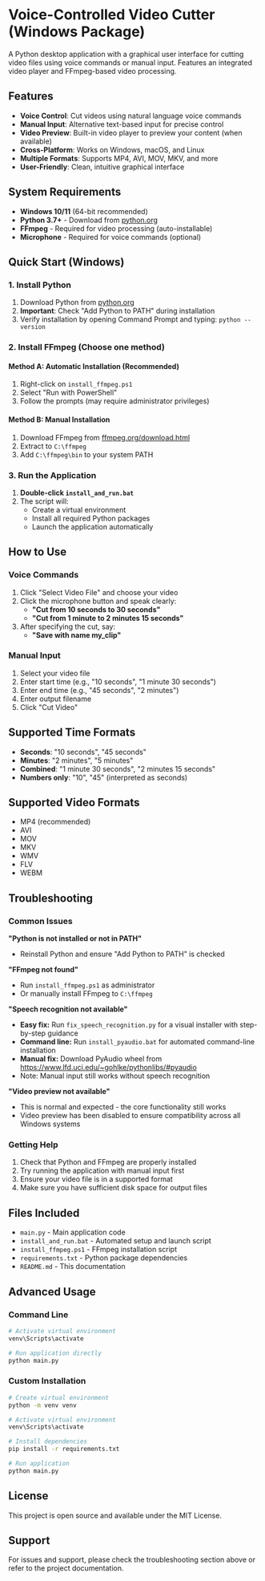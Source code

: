 # Voice-Controlled Video Cutter (Windows Package)

A Python desktop application with a graphical user interface for cutting video files using voice commands or manual input. Features an integrated video player and FFmpeg-based video processing.

## Features

- **Voice Control**: Cut videos using natural language voice commands
- **Manual Input**: Alternative text-based input for precise control
- **Video Preview**: Built-in video player to preview your content (when available)
- **Cross-Platform**: Works on Windows, macOS, and Linux
- **Multiple Formats**: Supports MP4, AVI, MOV, MKV, and more
- **User-Friendly**: Clean, intuitive graphical interface

## System Requirements

- **Windows 10/11** (64-bit recommended)
- **Python 3.7+** - Download from [python.org](https://python.org/downloads/)
- **FFmpeg** - Required for video processing (auto-installable)
- **Microphone** - Required for voice commands (optional)

## Quick Start (Windows)

### 1. Install Python
1. Download Python from [python.org](https://python.org/downloads/)
2. **Important**: Check "Add Python to PATH" during installation
3. Verify installation by opening Command Prompt and typing: `python --version`

### 2. Install FFmpeg (Choose one method)

#### Method A: Automatic Installation (Recommended)
1. Right-click on `install_ffmpeg.ps1`
2. Select "Run with PowerShell"
3. Follow the prompts (may require administrator privileges)

#### Method B: Manual Installation
1. Download FFmpeg from [ffmpeg.org/download.html](https://ffmpeg.org/download.html)
2. Extract to `C:\ffmpeg`
3. Add `C:\ffmpeg\bin` to your system PATH

### 3. Run the Application
1. **Double-click `install_and_run.bat`**
2. The script will:
   - Create a virtual environment
   - Install all required Python packages
   - Launch the application automatically

## How to Use

### Voice Commands
1. Click "Select Video File" and choose your video
2. Click the microphone button and speak clearly:
   - **"Cut from 10 seconds to 30 seconds"**
   - **"Cut from 1 minute to 2 minutes 15 seconds"**
3. After specifying the cut, say:
   - **"Save with name my_clip"**

### Manual Input
1. Select your video file
2. Enter start time (e.g., "10 seconds", "1 minute 30 seconds")
3. Enter end time (e.g., "45 seconds", "2 minutes")
4. Enter output filename
5. Click "Cut Video"

## Supported Time Formats

- **Seconds**: "10 seconds", "45 seconds"
- **Minutes**: "2 minutes", "5 minutes"
- **Combined**: "1 minute 30 seconds", "2 minutes 15 seconds"
- **Numbers only**: "10", "45" (interpreted as seconds)

## Supported Video Formats

- MP4 (recommended)
- AVI
- MOV
- MKV
- WMV
- FLV
- WEBM

## Troubleshooting

### Common Issues

**"Python is not installed or not in PATH"**
- Reinstall Python and ensure "Add Python to PATH" is checked

**"FFmpeg not found"**
- Run `install_ffmpeg.ps1` as administrator
- Or manually install FFmpeg to `C:\ffmpeg`

**"Speech recognition not available"**
- **Easy fix:** Run `fix_speech_recognition.py` for a visual installer with step-by-step guidance
- **Command line:** Run `install_pyaudio.bat` for automated command-line installation
- **Manual fix:** Download PyAudio wheel from https://www.lfd.uci.edu/~gohlke/pythonlibs/#pyaudio
- Note: Manual input still works without speech recognition

**"Video preview not available"**
- This is normal and expected - the core functionality still works
- Video preview has been disabled to ensure compatibility across all Windows systems

### Getting Help

1. Check that Python and FFmpeg are properly installed
2. Try running the application with manual input first
3. Ensure your video file is in a supported format
4. Make sure you have sufficient disk space for output files

## Files Included

- `main.py` - Main application code
- `install_and_run.bat` - Automated setup and launch script
- `install_ffmpeg.ps1` - FFmpeg installation script
- `requirements.txt` - Python package dependencies
- `README.md` - This documentation

## Advanced Usage

### Command Line
```bash
# Activate virtual environment
venv\Scripts\activate

# Run application directly
python main.py
```

### Custom Installation
```bash
# Create virtual environment
python -m venv venv

# Activate virtual environment
venv\Scripts\activate

# Install dependencies
pip install -r requirements.txt

# Run application
python main.py
```

## License

This project is open source and available under the MIT License.

## Support

For issues and support, please check the troubleshooting section above or refer to the project documentation.